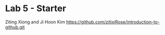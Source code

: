 # Lab 5 - Starter
Ziting Xiong and Ji Hoon Kim
https://github.com/zitixiRose/introduction-to-github.git
